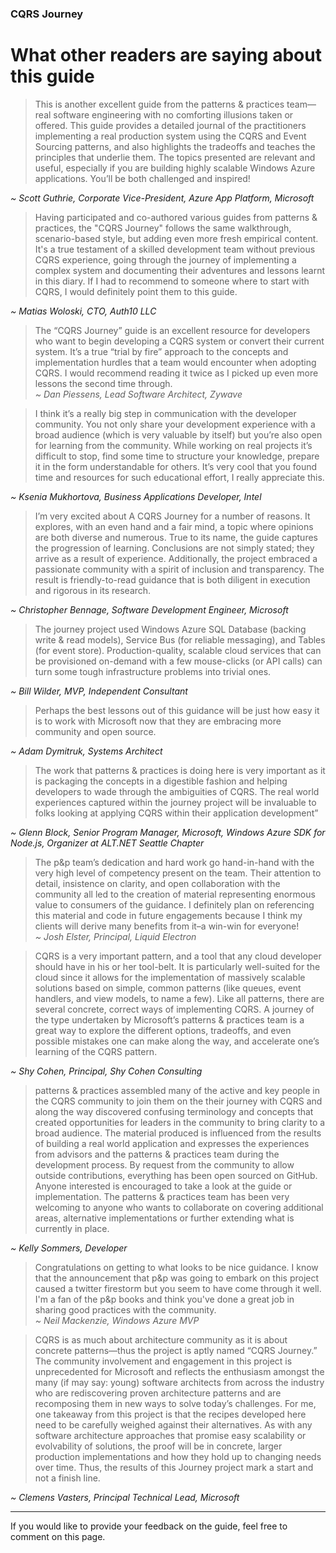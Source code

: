 ### CQRS Journey

# What other readers are saying about this guide 

> This is another excellent guide from the patterns & practices team—real software engineering with no comforting illusions taken or offered. This guide provides a detailed journal of the practitioners implementing a real production system using the CQRS and Event Sourcing patterns, and also highlights the tradeoffs and teaches the principles that underlie them. The topics presented are relevant and useful, especially if you are building highly scalable Windows Azure applications. You’ll be both challenged and inspired!  

*~ Scott Guthrie, Corporate Vice-President, Azure App Platform, Microsoft*

>Having participated and co-authored various guides from patterns & practices, the "CQRS Journey" follows the same walkthrough, scenario-based style, but adding even more fresh empirical content. It's a true testament of a skilled development team without previous CQRS experience, going through the journey of implementing a complex system and documenting their adventures and lessons learnt in this diary. If I had to recommend to someone where to start with CQRS, I would definitely point them to this guide.  

*~ Matias Woloski, CTO, Auth10 LLC*

> The “CQRS Journey” guide is an excellent resource for developers who want to begin developing a CQRS system or convert their current system. It’s a true “trial by fire” approach to the concepts and implementation hurdles that a team would encounter when adopting CQRS. I would recommend reading it twice as I picked up even more lessons the second time through.  
*~ Dan Piessens, Lead Software Architect, Zywave*

> I think it’s a really big step in communication with the developer community. You not only share your development experience with a broad audience (which is very valuable by itself) but you’re also open for learning from the community. While working on real projects it’s difficult to stop, find some time to structure your knowledge, prepare it in the form understandable for others. It’s very cool that you found time and resources for such educational effort, I really appreciate this.   

*~ Ksenia Mukhortova, Business Applications Developer, Intel*

> I’m very excited about A CQRS Journey for a number of reasons. It explores, with an even hand and a fair mind, a topic where opinions are both diverse and numerous. True to its name, the guide captures the progression of learning. Conclusions are not simply stated; they arrive as a result of experience. Additionally, the project embraced a passionate community with a spirit of inclusion and transparency. The result is friendly-to-read guidance that is both diligent in execution and rigorous in its research.  

*~ Christopher Bennage, Software Development Engineer, Microsoft*

> The journey project used Windows Azure SQL Database (backing write & read models), Service Bus (for reliable messaging), and Tables (for event store). Production-quality, scalable cloud services that can be provisioned on-demand with a few mouse-clicks (or API calls) can turn some tough infrastructure problems into trivial ones.   

*~ Bill Wilder, MVP, Independent Consultant*

> Perhaps the best lessons out of this guidance will be just how easy it is to work with Microsoft now that they are embracing more community and open source.   

*~ Adam Dymitruk, Systems Architect*

> The work that patterns & practices is doing here is very important as it is packaging the concepts in a digestible fashion and helping developers to wade through the ambiguities of CQRS. The real world experiences captured within the journey project will be invaluable to folks looking at applying CQRS within their application development”   

*~ Glenn Block, Senior Program Manager, Microsoft, Windows Azure SDK for Node.js, Organizer at ALT.NET Seattle Chapter*

> The p&p team’s dedication and hard work go hand-in-hand with the very high level of competency present on the team. Their attention to detail, insistence on clarity, and open collaboration with the community all led to the creation of material representing enormous value to consumers of the guidance. I definitely plan on referencing this material and code in future engagements because I think my clients will derive many benefits from it–a win-win for everyone!    
*~ Josh Elster, Principal, Liquid Electron*

> CQRS is a very important pattern, and a tool that any cloud developer should have in his or her tool-belt. It is particularly well-suited for the cloud since it allows for the implementation of massively scalable solutions based on simple, common patterns (like queues, event handlers, and view models, to name a few). Like all patterns, there are several concrete, correct ways of implementing CQRS. A journey of the type undertaken by Microsoft’s patterns & practices team is a great way to explore the different options, tradeoffs, and even possible mistakes one can make along the way, and accelerate one’s learning of the CQRS pattern.    

*~ Shy Cohen, Principal, Shy Cohen Consulting*

> patterns & practices assembled many of the active and key people in the CQRS community to join them on the their journey with CQRS and along the way discovered confusing terminology and concepts that created opportunities for leaders in the community to bring clarity to a broad audience. The material produced is influenced from the results of building a real world application and expresses the experiences from advisors and the patterns & practices team during the development process. By request from the community to allow outside contributions, everything has been open sourced on GitHub. Anyone interested is encouraged to take a look at the guide or implementation. The patterns & practices team has been very welcoming to anyone who wants to collaborate on covering additional areas, alternative implementations or further extending what is currently in place.  

*~ Kelly Sommers, Developer*

> Congratulations on getting to what looks to be nice guidance. I know that the announcement that p&p was going to embark on this project caused a twitter firestorm but you seem to have come through it well. I'm a fan of the p&p books and think you've done a great job in sharing good practices with the community.   
*~ Neil Mackenzie, Windows Azure MVP*

> CQRS is as much about architecture community as it is about concrete patterns—thus the project is aptly named “CQRS Journey.” The community involvement and engagement in this project is unprecedented for Microsoft and reflects the enthusiasm amongst the many (if may say: young) software architects from across the industry who are rediscovering proven architecture patterns and are recomposing them in new ways to solve today’s challenges. For me, one takeaway from this project is that the recipes developed here need to be carefully weighed against their alternatives. As with any software architecture approaches that promise easy scalability or evolvability of solutions, the proof will be in concrete, larger production implementations and how they hold up to changing needs over time. Thus, the results of this Journey project mark a start and not a finish line.  

*~ Clemens Vasters, Principal Technical Lead, Microsoft*


----------


If you would like to provide your feedback on the guide, feel free to comment on this page.